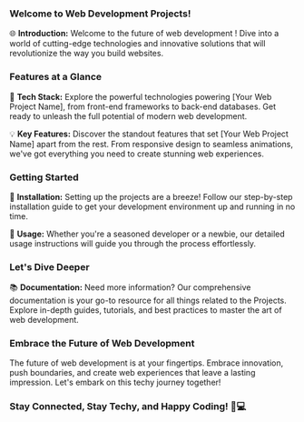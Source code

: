 ### Welcome to Web Development Projects!

🌐 **Introduction:** Welcome to the future of web development ! Dive into a world of cutting-edge technologies and innovative solutions that will revolutionize the way you build websites.

### Features at a Glance

🚀 **Tech Stack:** Explore the powerful technologies powering [Your Web Project Name], from front-end frameworks to back-end databases. Get ready to unleash the full potential of modern web development.

💡 **Key Features:** Discover the standout features that set [Your Web Project Name] apart from the rest. From responsive design to seamless animations, we've got everything you need to create stunning web experiences.

### Getting Started

🔧 **Installation:** Setting up the projects are a breeze! Follow our step-by-step installation guide to get your development environment up and running in no time.

📖 **Usage:** Whether you're a seasoned developer or a newbie, our detailed usage instructions will guide you through the process effortlessly.

### Let's Dive Deeper

📚 **Documentation:** Need more information? Our comprehensive documentation is your go-to resource for all things related to the Projects. Explore in-depth guides, tutorials, and best practices to master the art of web development.

### Embrace the Future of Web Development

The future of web development is at your fingertips. Embrace innovation, push boundaries, and create web experiences that leave a lasting impression. Let's embark on this techy journey together!

### Stay Connected, Stay Techy, and Happy Coding! 🚀💻
